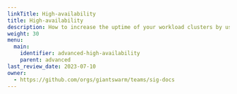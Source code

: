 ```yaml
---
linkTitle: High-availability
title: High-availability
description: How to increase the uptime of your workload clusters by using multiple availability zones for worker nodes, or using control plane nodes in several availability zones.
weight: 30
menu:
  main:
    identifier: advanced-high-availability
    parent: advanced
last_review_date: 2023-07-10
owner:
  - https://github.com/orgs/giantswarm/teams/sig-docs
---
```

